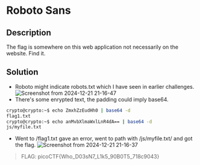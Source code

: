 # Roboto Sans

## Description
The flag is somewhere on this web application not necessarily on the website. Find it.

## Solution
- Roboto might indicate robots.txt which I have seen in earlier challenges.
![Screenshot from 2024-12-21 21-16-47](https://github.com/user-attachments/assets/e6d5102e-9a7e-4e3e-b858-940bd548e077)
- There's some enrypted text, the padding could imply base64.
```bash
crypto@crypto:~$ echo ZmxhZzEudHh0 | base64 -d
flag1.txt
crypto@crypto:~$ echo anMvbXlmaWxlLnR4dA== | base64 -d
js/myfile.txt
```
- Went to /flag1.txt gave an error, went to path with /js/myfile.txt/ and got the flag.
  ![Screenshot from 2024-12-21 21-16-37](https://github.com/user-attachments/assets/78a03c01-e1af-40ad-8eac-6aaa0a65ca75)

> FLAG: picoCTF{Who_D03sN7_L1k5_90B0T5_718c9043}
